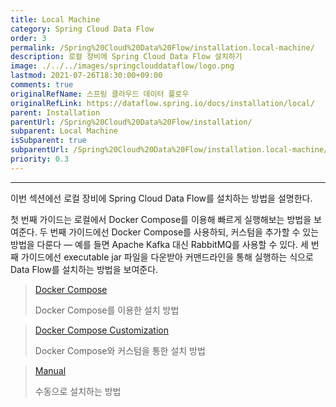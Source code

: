 ```yaml
---
title: Local Machine
category: Spring Cloud Data Flow
order: 3
permalink: /Spring%20Cloud%20Data%20Flow/installation.local-machine/
description: 로컬 장비에 Spring Cloud Data Flow 설치하기
image: ./../../images/springclouddataflow/logo.png
lastmod: 2021-07-26T18:30:00+09:00
comments: true
originalRefName: 스프링 클라우드 데이터 플로우
originalRefLink: https://dataflow.spring.io/docs/installation/local/
parent: Installation
parentUrl: /Spring%20Cloud%20Data%20Flow/installation/
subparent: Local Machine
isSubparent: true
subparentUrl: /Spring%20Cloud%20Data%20Flow/installation.local-machine/
priority: 0.3
---
```


---

이번 섹션에선 로컬 장비에 Spring Cloud Data Flow를 설치하는 방법을 설명한다.

첫 번째 가이드는 로컬에서 Docker Compose를 이용해 빠르게 실행해보는 방법을 보여준다. 두 번째 가이드에선 Docker Compose를 사용하되, 커스텀을 추가할 수 있는 방법을 다룬다 — 예를 들면 Apache Kafka 대신 RabbitMQ를 사용할 수 있다. 세 번째 가이드에선 executable jar 파일을 다운받아 커맨드라인을 통해 실행하는 식으로 Data Flow를 설치하는 방법을 보여준다.

> [Docker Compose](../installation.local-machine.docker-compose)
>
> Docker Compose를 이용한 설치 방법

> [Docker Compose Customization](../installation.local-machine.docker-customize)
>
> Docker Compose와 커스텀을 통한 설치 방법

> [Manual](../installation.local-machine.manual)
>
> 수동으로 설치하는 방법
